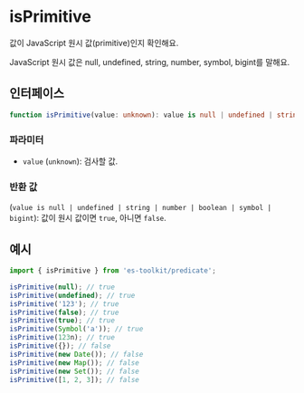 # isPrimitive

값이 JavaScript 원시 값(primitive)인지 확인해요.

JavaScript 원시 값은 null, undefined, string, number, symbol, bigint를 말해요.

## 인터페이스

```typescript
function isPrimitive(value: unknown): value is null | undefined | string | number | boolean | symbol | bigint;
```

### 파라미터

- `value` (`unknown`): 검사할 값.

### 반환 값

(`value is null | undefined | string | number | boolean | symbol | bigint`): 값이 원시 값이면 `true`, 아니면 `false`.

## 예시

```typescript
import { isPrimitive } from 'es-toolkit/predicate';

isPrimitive(null); // true
isPrimitive(undefined); // true
isPrimitive('123'); // true
isPrimitive(false); // true
isPrimitive(true); // true
isPrimitive(Symbol('a')); // true
isPrimitive(123n); // true
isPrimitive({}); // false
isPrimitive(new Date()); // false
isPrimitive(new Map()); // false
isPrimitive(new Set()); // false
isPrimitive([1, 2, 3]); // false
```
